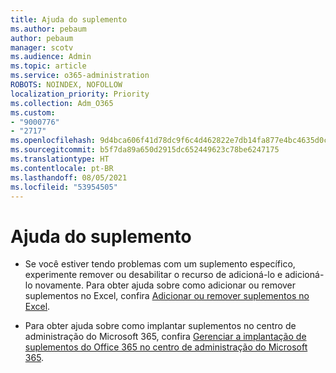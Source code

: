```yaml
---
title: Ajuda do suplemento
ms.author: pebaum
author: pebaum
manager: scotv
ms.audience: Admin
ms.topic: article
ms.service: o365-administration
ROBOTS: NOINDEX, NOFOLLOW
localization_priority: Priority
ms.collection: Adm_O365
ms.custom:
- "9000776"
- "2717"
ms.openlocfilehash: 9d4bca606f41d78dc9f6c4d462822e7db14fa877e4bc4635d0cfb05230541661
ms.sourcegitcommit: b5f7da89a650d2915dc652449623c78be6247175
ms.translationtype: HT
ms.contentlocale: pt-BR
ms.lasthandoff: 08/05/2021
ms.locfileid: "53954505"
---
```

# <a name="add-in-help"></a>Ajuda do suplemento

- Se você estiver tendo problemas com um suplemento específico, experimente remover ou desabilitar o recurso de adicioná-lo e adicioná-lo novamente. Para obter ajuda sobre como adicionar ou remover suplementos no Excel, confira [Adicionar ou remover suplementos no Excel](https://support.office.com/client/0af570c4-5cf3-4fa9-9b88-403625a0b460).

- Para obter ajuda sobre como implantar suplementos no centro de administração do Microsoft 365, confira [Gerenciar a implantação de suplementos do Office 365 no centro de administração do Microsoft 365](https://docs.microsoft.com/microsoft-365/admin/manage/manage-deployment-of-add-ins).
